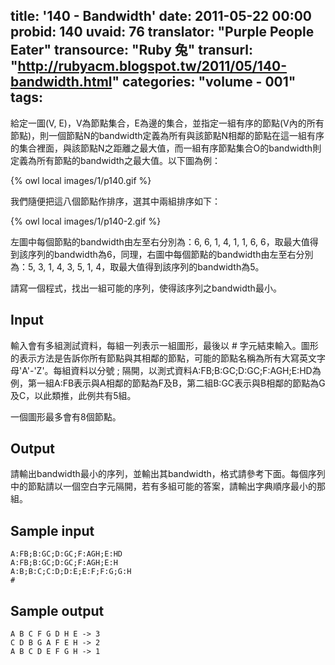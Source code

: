 title: '140 - Bandwidth'
date: 2011-05-22 00:00
probid: 140
uvaid: 76
translator: "Purple People Eater"
transource: "Ruby 兔"
transurl: "http://rubyacm.blogspot.tw/2011/05/140-bandwidth.html"
categories: "volume - 001"
tags:
---

給定一圖(V, E)，V為節點集合，E為邊的集合，並指定一組有序的節點(V內的所有節點)，則一個節點N的bandwidth定義為所有與該節點N相鄰的節點在這一組有序的集合裡面，與該節點N之距離之最大值，而一組有序節點集合O的bandwidth則定義為所有節點的bandwidth之最大值。以下圖為例：

{% owl local images/1/p140.gif %}

我們隨便把這八個節點作排序，選其中兩組排序如下：

{% owl local images/1/p140-2.gif %}

左圖中每個節點的bandwidth由左至右分別為：6, 6, 1, 4, 1, 1, 6, 6，取最大值得到該序列的bandwidth為6，同理，右圖中每個節點的bandwidth由左至右分別為：5, 3, 1, 4, 3, 5, 1, 4，取最大值得到該序列的bandwidth為5。

請寫一個程式，找出一組可能的序列，使得該序列之bandwidth最小。

<!-- more -->

## Input ##

輸入會有多組測試資料，每組一列表示一組圖形，最後以 # 字元結束輸入。圖形的表示方法是告訴你所有節點與其相鄰的節點，可能的節點名稱為所有大寫英文字母'A'-'Z'。每組資料以分號 ; 隔開，以測式資料A:FB;B:GC;D:GC;F:AGH;E:HD為例，第一組A:FB表示與A相鄰的節點為F及B，第二組B:GC表示與B相鄰的節點為G及C，以此類推，此例共有5組。

一個圖形最多會有8個節點。

## Output ##

請輸出bandwidth最小的序列，並輸出其bandwidth，格式請參考下面。每個序列中的節點請以一個空白字元隔開，若有多組可能的答案，請輸出字典順序最小的那組。


## Sample input ##

	A:FB;B:GC;D:GC;F:AGH;E:HD
	A:FB;B:GC;D:GC;F:AGH;E:H
	A:B;B:C;C:D;D:E;E:F;F:G;G:H
	#

## Sample output ##

	A B C F G D H E -> 3
	C D B G A F E H -> 2
	A B C D E F G H -> 1

